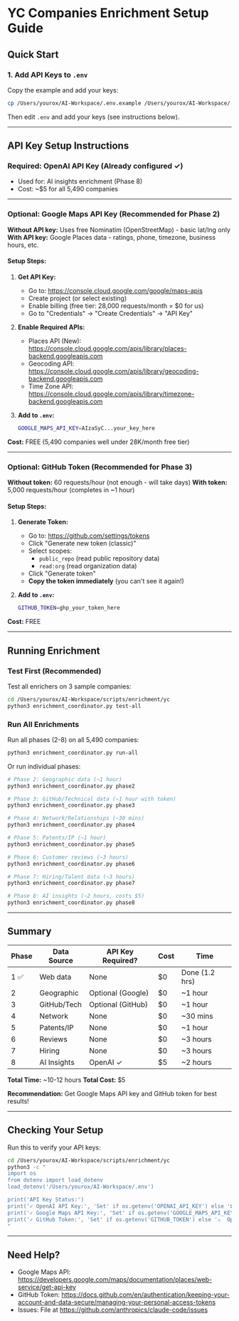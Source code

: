 # YC Companies Enrichment Setup Guide

## Quick Start

### 1. Add API Keys to `.env`

Copy the example and add your keys:

```bash
cp /Users/yourox/AI-Workspace/.env.example /Users/yourox/AI-Workspace/.env
```

Then edit `.env` and add your keys (see instructions below).

---

## API Key Setup Instructions

### Required: OpenAI API Key (Already configured ✓)
- Used for: AI insights enrichment (Phase 8)
- Cost: ~$5 for all 5,490 companies

---

### Optional: Google Maps API Key (Recommended for Phase 2)

**Without API key:** Uses free Nominatim (OpenStreetMap) - basic lat/lng only
**With API key:** Google Places data - ratings, phone, timezone, business hours, etc.

#### Setup Steps:

1. **Get API Key:**
   - Go to: https://console.cloud.google.com/google/maps-apis
   - Create project (or select existing)
   - Enable billing (free tier: 28,000 requests/month = $0 for us)
   - Go to "Credentials" → "Create Credentials" → "API Key"

2. **Enable Required APIs:**
   - Places API (New): https://console.cloud.google.com/apis/library/places-backend.googleapis.com
   - Geocoding API: https://console.cloud.google.com/apis/library/geocoding-backend.googleapis.com
   - Time Zone API: https://console.cloud.google.com/apis/library/timezone-backend.googleapis.com

3. **Add to `.env`:**
   ```bash
   GOOGLE_MAPS_API_KEY=AIzaSyC...your_key_here
   ```

**Cost:** FREE (5,490 companies well under 28K/month free tier)

---

### Optional: GitHub Token (Recommended for Phase 3)

**Without token:** 60 requests/hour (not enough - will take days)
**With token:** 5,000 requests/hour (completes in ~1 hour)

#### Setup Steps:

1. **Generate Token:**
   - Go to: https://github.com/settings/tokens
   - Click "Generate new token (classic)"
   - Select scopes:
     - `public_repo` (read public repository data)
     - `read:org` (read organization data)
   - Click "Generate token"
   - **Copy the token immediately** (you can't see it again!)

2. **Add to `.env`:**
   ```bash
   GITHUB_TOKEN=ghp_your_token_here
   ```

**Cost:** FREE

---

## Running Enrichment

### Test First (Recommended)

Test all enrichers on 3 sample companies:

```bash
cd /Users/yourox/AI-Workspace/scripts/enrichment/yc
python3 enrichment_coordinator.py test-all
```

### Run All Enrichments

Run all phases (2-8) on all 5,490 companies:

```bash
python3 enrichment_coordinator.py run-all
```

Or run individual phases:

```bash
# Phase 2: Geographic data (~1 hour)
python3 enrichment_coordinator.py phase2

# Phase 3: GitHub/Technical data (~1 hour with token)
python3 enrichment_coordinator.py phase3

# Phase 4: Network/Relationships (~30 mins)
python3 enrichment_coordinator.py phase4

# Phase 5: Patents/IP (~1 hour)
python3 enrichment_coordinator.py phase5

# Phase 6: Customer reviews (~3 hours)
python3 enrichment_coordinator.py phase6

# Phase 7: Hiring/Talent data (~3 hours)
python3 enrichment_coordinator.py phase7

# Phase 8: AI insights (~2 hours, costs $5)
python3 enrichment_coordinator.py phase8
```

---

## Summary

| Phase | Data Source | API Key Required? | Cost | Time |
|-------|-------------|-------------------|------|------|
| 1 ✅ | Web data | None | $0 | Done (1.2 hrs) |
| 2 | Geographic | Optional (Google) | $0 | ~1 hour |
| 3 | GitHub/Tech | Optional (GitHub) | $0 | ~1 hour |
| 4 | Network | None | $0 | ~30 mins |
| 5 | Patents/IP | None | $0 | ~1 hour |
| 6 | Reviews | None | $0 | ~3 hours |
| 7 | Hiring | None | $0 | ~3 hours |
| 8 | AI Insights | OpenAI ✓ | $5 | ~2 hours |

**Total Time:** ~10-12 hours
**Total Cost:** $5

**Recommendation:** Get Google Maps API key and GitHub token for best results!

---

## Checking Your Setup

Run this to verify your API keys:

```bash
cd /Users/yourox/AI-Workspace/scripts/enrichment/yc
python3 -c "
import os
from dotenv import load_dotenv
load_dotenv('/Users/yourox/AI-Workspace/.env')

print('API Key Status:')
print('✓ OpenAI API Key:', 'Set' if os.getenv('OPENAI_API_KEY') else '❌ Missing')
print('✓ Google Maps API Key:', 'Set' if os.getenv('GOOGLE_MAPS_API_KEY') else '⚠️  Optional (using free fallback)')
print('✓ GitHub Token:', 'Set' if os.getenv('GITHUB_TOKEN') else '⚠️  Optional (60 req/hr limit)')
"
```

---

## Need Help?

- Google Maps API: https://developers.google.com/maps/documentation/places/web-service/get-api-key
- GitHub Token: https://docs.github.com/en/authentication/keeping-your-account-and-data-secure/managing-your-personal-access-tokens
- Issues: File at https://github.com/anthropics/claude-code/issues
